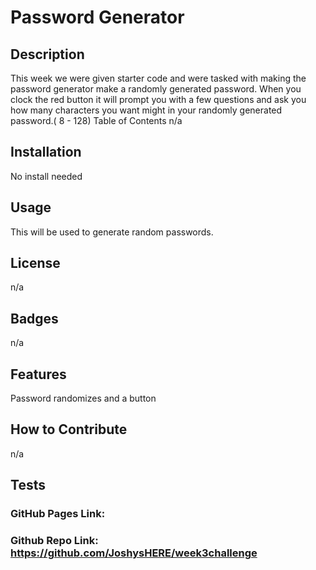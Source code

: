 # Password Generator

## Description
This week we were given starter code and were tasked with making the password generator make a randomly generated password. When you clock the red button it will prompt you with a few questions and ask you how many characters you want might in your randomly generated password.( 8 - 128)
Table of Contents
n/a

## Installation
No install needed

## Usage
This will be used to generate random passwords.

## License
n/a

## Badges
n/a

## Features
Password randomizes and a button

## How to Contribute
n/a

## Tests
### GitHub Pages Link: 
### Github Repo Link: https://github.com/JoshysHERE/week3challenge